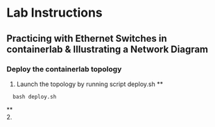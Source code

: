 # Lab Instructions
## Practicing with Ethernet Switches in containerlab & Illustrating a Network Diagram
### **Deploy the containerlab topology**

1. Launch the topology by running script deploy.sh
**
```
  bash deploy.sh
```
**  
2. 
